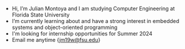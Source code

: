 -  Hi, I’m Julian Montoya and I am studying Computer Engineering at Florida State University
-  I’m currently learning about and have a strong interest in embedded systems and object-oriented programming 
-  I'm looking for internship opportunities for Summer 2024
-  Email me anytime {jm19w@fsu.edu}

<!---
julianm-7/julianm-7 is a ✨ special ✨ repository because its `README.md` (this file) appears on your GitHub profile.
You can click the Preview link to take a look at your changes.
--->
